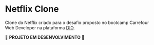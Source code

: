 # Netflix Clone

Clone do Netflix criado para o desafio proposto no bootcamp Carrefour Web Developer na plataforma [DIO](https://www.dio.me).

🚧 **PROJETO EM DESENVOLVIMENTO** 🚧